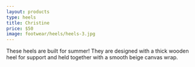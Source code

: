 ```yaml
---
layout: products
type: heels
title: Christine
price: $50
image: footwear/heels/heels-3.jpg
---
```



These heels are built for summer! They are designed with a thick wooden heel for support and held together with a smooth beige canvas wrap. 